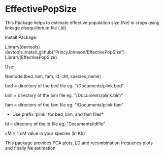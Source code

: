 # EffectivePopSize
This Package helps to estimate effective population size (Ne) in crops using linkage disequilibrium file (.ld)


Install Package:

Library(devtools)
devtools::install_github("PrincyJohnson/EffectivePopSize")
Library(EffectivePopSize)



Use:

Nemodel(bed, bim, fam, ld, cM, species_name)

bed = directory of the bed file eg. "/Documents/plink.bed"

bim = directory of the bim file eg. "/Documents/plink.bim"

fam = directory of the fam file eg. "/Documents/plink.fam"

* Use prefix 'plink' for bed, bim, and fam files*
  
ld = directory of the ld file eg. "Documents/ldfile"

cM = 1 cM value in your species (in Kb)


This package provides PCA plots, LD and recombination frequency plots and finally Ne estimation
